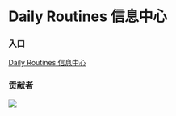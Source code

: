 # Daily Routines 信息中心
### 入口
[Daily Routines 信息中心](https://info.atmoomen.top/)

### 贡献者
<a href="https://github.com/Dalamud-DailyRoutines/DailyRoutines.Info/graphs/contributors">
  <img src="https://contrib.rocks/image?repo=Dalamud-DailyRoutines/DailyRoutines.Info" />
</a>
